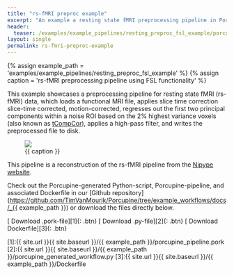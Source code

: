 ```yaml
---
title: "rs-fMRI preproc example"
excerpt: "An example a resting state fMRI preprocessing pipeline in Porcupine."
header:
  teaser: /examples/example_pipelines/resting_preproc_fsl_example/porcupine_graph.png
layout: single
permalink: rs-fmri-preproc-example
---
```


{% assign example_path = 'examples/example_pipelines/resting_preproc_fsl_example' %}
{% assign caption = 'rs-fMRI preprocessing pipeline using FSL functionality' %}

This example showcases a preprocessing pipeline for resting state fMRI (rs-fMRI)
data, which loads a functional MRI file, applies slice time correction
slice-time corrected, motion-corrected, regresses out the first two principal
components within a noise ROI based on the 2% highest variance voxels (also known as
[tCompCor](https://www.ncbi.nlm.nih.gov/pmc/articles/PMC2214855/)), applies
a high-pass filter, and writes the preprocessed file to disk.

<figure>
	<a href="{{ site.url }}{{ site.baseurl }}/{{ example_path }}/porcupine_graph.png"><img
    src="{{ site.url }}{{ site.baseurl }}/{{ example_path }}/porcupine_graph.png"></a>
	<figcaption>{{ caption }}</figcaption>
</figure>

This pipeline is a reconstruction of the rs-fMRI pipeline from the
[Nipype website](https://nipype.readthedocs.io/en/latest/interfaces/generated/workflows.rsfmri/fsl.resting.html).

Check out the Porcupine-generated Python-script, Porcupine-pipeline, and
associated Dockerfile in our [Github repository](https://github.com/TimVanMourik/Porcupine/tree/example_workflows/docs/_{{ example_path }}) or download the files directly below.

[<i class="fa fa-download"></i> Download .pork-file][1]{: .btn}
[<i class="fa fa-download"></i> Download .py-file][2]{: .btn}
[<i class="fa fa-download"></i> Download Dockerfile][3]{: .btn}

[1]:{{ site.url }}{{ site.baseurl }}/{{ example_path }}/porcupine_pipeline.pork
[2]:{{ site.url }}{{ site.baseurl }}/{{ example_path }}/porcupine_generated_workflow.py
[3]:{{ site.url }}{{ site.baseurl }}/{{ example_path }}/Dockerfile
